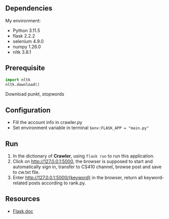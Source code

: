 ## Dependencies
My environment:
* Python 3.11.5
* flask                     2.2.2  
* selenium                  4.9.0
* numpy                     1.26.0
* nltk                      3.8.1

## Prerequisite
```python
import nltk
nltk.download()
```
Download punkt, stopwords

## Configuration
* Fill the account info in crawler.py
* Set environment variable in terminal `$env:FLASK_APP = "main.py"`

## Run
1. In the dictionary of **Crawler**, using `flask run` to run this application.
2. Click on http://127.0.0.1:5000, the browser is supposed to start and automatically sign in, transfer to CS410 channel, browse post and save to cw.txt file.
3. Enter http://127.0.0.1:5000/{keyword} in the browser, return all keyword-related posts according to rank.py.  


## Resources
* [Flask doc](https://flask.palletsprojects.com/en/1.1.x/quickstart/)


